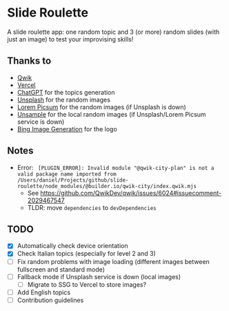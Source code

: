 # Slide Roulette
A slide roulette app: one random topic and 3 (or more) random slides (with just an image) to test your improvising skills!

## Thanks to
- [Qwik](https://qwik.dev/)
- [Vercel](https://vercel.com/)
- [ChatGPT](https://chat.openai.com/) for the topics generation
- [Unsplash](https://unsplash.com/) for the random images
- [Lorem Picsum](https://picsum.photos/) for the random images (if Unsplash is down)
- [Unsample](https://unsample.net/) for the local random images (if Unsplash/Lorem Picsum service is down)
- [Bing Image Generation](https://www.bing.com/images) for the logo

## Notes
- Error: ` [PLUGIN_ERROR]: Invalid module "@qwik-city-plan" is not a valid package name imported from /Users/daniel/Projects/github/slide-roulette/node_modules/@builder.io/qwik-city/index.qwik.mjs`
  - See https://github.com/QwikDev/qwik/issues/6024#issuecomment-2029467547
  - TLDR: move `dependencies` to `devDependencies`

## TODO
- [x] Automatically check device orientation
- [x] Check Italian topics (especially for level 2 and 3)
- [ ] Fix random problems with image loading (different images between fullscreen and standard mode)
- [ ] Fallback mode if Unsplash service is down (local images)
  - [ ] Migrate to SSG to Vercel to store images?
- [ ] Add English topics
- [ ] Contribution guidelines
